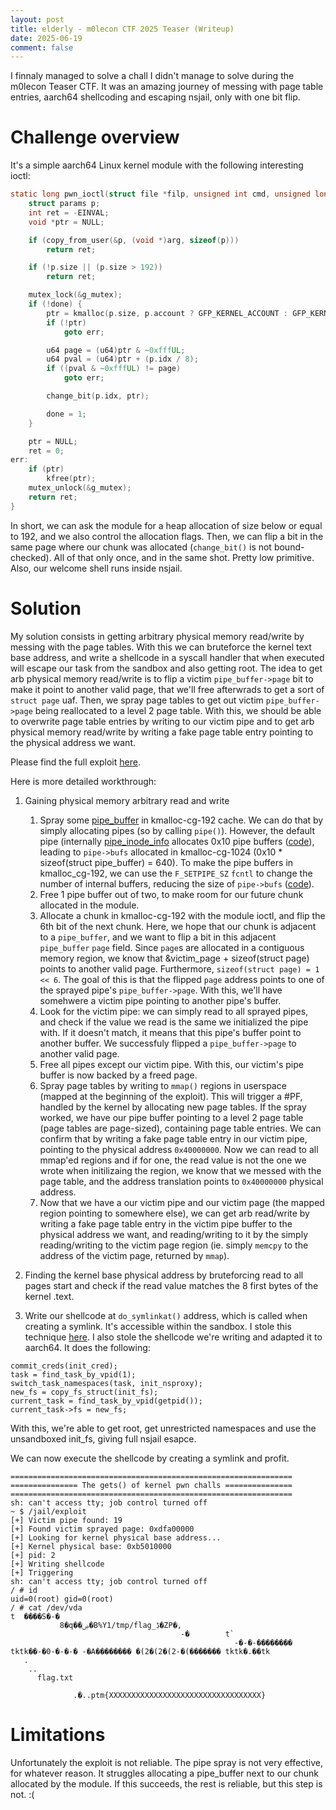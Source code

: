 ```yaml
---
layout: post
title: elderly - m0lecon CTF 2025 Teaser (Writeup)
date: 2025-06-19
comment: false
---
```


I finnaly managed to solve a chall I didn't manage to solve during the m0lecon
Teaser CTF. It was an amazing journey of messing with page table entries,
aarch64 shellcoding and escaping nsjail, only with one bit flip.

# Challenge overview

It's a simple aarch64 Linux kernel module with the following interesting ioctl:

```c
static long pwn_ioctl(struct file *filp, unsigned int cmd, unsigned long arg) {
    struct params p;
    int ret = -EINVAL;
    void *ptr = NULL;

    if (copy_from_user(&p, (void *)arg, sizeof(p)))
        return ret;

    if (!p.size || (p.size > 192))
        return ret;

    mutex_lock(&g_mutex);
    if (!done) {
        ptr = kmalloc(p.size, p.account ? GFP_KERNEL_ACCOUNT : GFP_KERNEL);
        if (!ptr)
            goto err;

        u64 page = (u64)ptr & ~0xfffUL;
        u64 pval = (u64)ptr + (p.idx / 8);
        if ((pval & ~0xfffUL) != page)
            goto err;

        change_bit(p.idx, ptr);

        done = 1;
    }

    ptr = NULL;
    ret = 0;
err:
    if (ptr)
        kfree(ptr);
    mutex_unlock(&g_mutex);
    return ret;
}
```

In short, we can ask the module for a heap allocation of size below or equal to
192, and we also control the allocation flags. Then, we can flip a bit in the
same page where our chunk was allocated (`change_bit()` is not bound-checked).
All of that only once, and in the same shot. Pretty low primitive. Also, our
welcome shell runs inside nsjail.

# Solution

My solution consists in getting arbitrary physical memory read/write by messing
with the page tables. With this we can bruteforce the kernel text base address,
and write a shellcode in a syscall handler that when executed will escape our
task from the sandbox and also getting root. The idea to get arb physical memory
read/write is to flip a victim `pipe_buffer->page` bit to make it point to
another valid page, that we'll free afterwrads to get a sort of `struct page`
uaf. Then, we spray page tables to get out victim `pipe_buffer->page` being
reallocated to a level 2 page table. With this, we should be able to overwrite
page table entries by writing to our victim pipe and to get arb physical memory
read/write by writing a fake page table entry pointing to the physical address
we want.

Please find the full exploit
[here](https://github.com/p4zuu/ctf/tree/main/2025-m0lecon-teaser/pwn_elderly/pwn).

Here is more detailed workthrough:

1. Gaining physical memory arbitrary read and write
   1. Spray some
      [pipe_buffer](https://elixir.bootlin.com/linux/v6.15.2/source/include/linux/pipe_fs_i.h#L26)
      in kmalloc-cg-192 cache. We can do that by simply allocating pipes (so by
      calling `pipe()`). However, the default pipe (internally
      [pipe_inode_info](https://elixir.bootlin.com/linux/v6.15.2/source/include/linux/pipe_fs_i.h#L86)
      allocates 0x10 pipe buffers
      ([code](https://elixir.bootlin.com/linux/v6.15.2/source/fs/pipe.c#L816)),
      leading to `pipe->bufs` allocated in kmalloc-cg-1024 (0x10 * sizeof(struct
      pipe_buffer) = 640). To make the pipe buffers in kmalloc_cg-192, we can
      use the `F_SETPIPE_SZ` `fcntl` to change the number of internal buffers,
      reducing the size of `pipe->bufs`
      ([code](https://elixir.bootlin.com/linux/v6.15.2/source/fs/pipe.c#L1361)).
   2. Free 1 pipe buffer out of two, to make room for our future chunk allocated
      in the module.
   3. Allocate a chunk in kmalloc-cg-192 with the module ioctl, and flip the 6th
      bit of the next chunk. Here, we hope that our chunk is adjacent to a
      `pipe_buffer`, and we want to flip a bit in this adjacent `pipe_buffer`
      `page` field. Since `page`s are allocated in a contiguous memory region,
      we know that &victim_page + sizeof(struct page) points to another valid
      page. Furthermore, `sizeof(struct page) = 1 << 6`. The goal of this is
      that the flipped `page` address points to one of the sprayed pipe's
      `pipe_buffer->page`. With this, we'll have somehwere a victim pipe
      pointing to another pipe's buffer.
   4. Look for the victim pipe: we can simply read to all sprayed pipes, and
      check if the value we read is the same we initialized the pipe with. If it
      doesn't match, it means that this pipe's buffer point to another buffer.
      We successfuly flipped a `pipe_buffer->page` to another valid page.
   5. Free all pipes except our victim pipe. With this, our victim's pipe buffer
      is now backed by a freed page.
   6. Spray page tables by writing to `mmap()` regions in userspace (mapped at
      the beginning of the exploit). This will trigger a #PF, handled by the
      kernel by allocating new page tables. If the spray worked, we have our
      pipe buffer pointing to a level 2 page table (page tables are page-sized),
      containing page table entries. We can confirm that by writing a fake page
      table entry in our victim pipe, pointing to the physical address
      `0x40000000`. Now we can read to all mmap'ed regions and if for one, the
      read value is not the one we wrote when initilizaing the region, we know
      that we messed with the page table, and the address translation points to
      `0x40000000` physical address.
   7. Now that we have a our victim pipe and our victim page (the mapped region
      pointing to somewhere else), we can get arb read/write by writing a fake
      page table entry in the victim pipe buffer to the physical address we
      want, and reading/writing to it by the simply reading/writing to the
      victim page region (ie. simply `memcpy` to the address of the victim page,
      returned by `mmap`).

2. Finding the kernel base physical address by bruteforcing read to all pages
   start and check if the read value matches the 8 first bytes of the kernel
   .text.

3. Write our shellcode at `do_symlinkat()` address, which is called when
   creating a symlink. It's accessible within the sandbox. I stole this
   technique [here](https://ptr-yudai.hatenablog.com/entry/2023/12/08/093606). I
   also stole the shellcode we're writing and adapted it to aarch64. It does the
   following:

```
commit_creds(init_cred);
task = find_task_by_vpid(1);
switch_task_namespaces(task, init_nsproxy);
new_fs = copy_fs_struct(init_fs);
current_task = find_task_by_vpid(getpid());
current_task->fs = new_fs;
```

With this, we're able to get root, get unrestricted namespaces and use the
unsandboxed init_fs, giving full nsjail esapce.

We can now execute the shellcode by creating a symlink and profit.

```
===============================================================
=============== The gets() of kernel pwn challs ===============
===============================================================
sh: can't access tty; job control turned off
~ $ /jail/exploit
[+] Victim pipe found: 19
[+] Found victim sprayed page: 0xdfa00000
[+] Looking for kernel physical base address...
[+] Kernel physical base: 0xb5010000
[+] pid: 2
[+] Writing shellcode
[+] Triggering
sh: can't access tty; job control turned off
/ # id
uid=0(root) gid=0(root)
/ # cat /dev/vda
t  ����S�-�
           8�q��ۻ�B%Y1/tmp/flag_ڋ�ZP�,
                                      -�        t`
                                                  -�-�-��������  tktk��-�0-�-�-� -�A�������� �(2�(2�(2-�(������� tktk�.��tk
   .
    ..
      flag.txt

              .�..ptm{XXXXXXXXXXXXXXXXXXXXXXXXXXXXXXXXXX}
```

# Limitations

Unfortunately the exploit is not reliable. The pipe spray is not very effective,
for whatever reason. It struggles allocating a pipe_buffer next to our chunk
allocated by the module. If this succeeds, the rest is reliable, but this step
is not. :(
